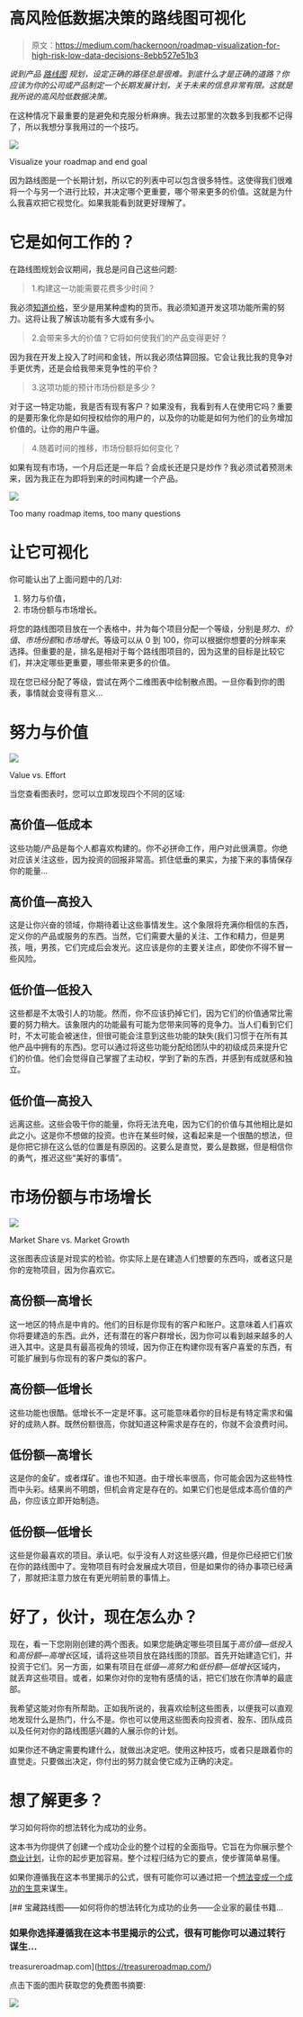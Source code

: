# 高风险低数据决策的路线图可视化

> 原文：<https://medium.com/hackernoon/roadmap-visualization-for-high-risk-low-data-decisions-8ebb527e51b3>

*说到产品* [*路线图*](https://hackernoon.com/tagged/roadmap) *规划，设定正确的路径总是很难。到底什么才是正确的道路？你应该为你的公司或产品制定一个长期发展计划，关于未来的信息非常有限。这就是我所说的高风险低数据决策。*

在这种情况下最重要的是避免和克服分析麻痹。我去过那里的次数多到我都不记得了，所以我想分享我用过的一个技巧。

![](img/6dfd1c04c4f82fbd4d5270f9acd45c07.png)

Visualize your roadmap and end goal

因为路线图是一个长期计划，所以它的列表中可以包含很多特性。这使得我们很难将一个与另一个进行比较，并决定哪个更重要，哪个带来更多的价值。这就是为什么我喜欢把它视觉化。如果我能看到就更好理解了。

# 它是如何工作的？

在路线图规划会议期间，我总是问自己这些问题:

> 1.构建这一功能需要花费多少时间？

我必须[知道价格](https://momcilodakic.com/2018/06/28/everybody-sells-how-to-set-the-right-price/)，至少是用某种虚构的货币。我必须知道开发这项功能所需的努力。这将让我了解该功能有多大或有多小。

> 2.会带来多大的价值？它将如何使我们的产品变得更好？

因为我在开发上投入了时间和金钱，所以我必须估算回报。它会让我比我的竞争对手更优秀，还是会给我带来竞争性的平价？

> 3.这项功能的预计市场份额是多少？

对于这一特定功能，我是否有现有客户？如果没有，我看到有人在使用它吗？重要的是要形象化你是如何授权给你的用户的，以及你的功能是如何为他们的业务增加价值的。让你的用户牛逼。

> 4.随着时间的推移，市场份额将如何变化？

如果有现有市场，一个月后还是一年后？会成长还是只是炒作？我必须试着预测未来，因为我正在为即将到来的时间构建一个产品。

![](img/25a498f14c6718b96eb3e3907643a73e.png)

Too many roadmap items, too many questions

# 让它可视化

你可能认出了上面问题中的几对:

1.  努力与价值，
2.  市场份额与市场增长。

将您的路线图项目放在一个表格中，并为每个项目分配一个等级，分别是*努力*、*价值*、*市场份额*和*市场增长*。等级可以从 0 到 100，你可以根据你想要的分辨率来选择。但重要的是，排名是相对于每个路线图项目的，因为这里的目标是比较它们，并决定哪些更重要，哪些带来更多的价值。

现在您已经分配了等级，尝试在两个二维图表中绘制散点图。一旦你看到你的图表，事情就会变得有意义…

# 努力与价值

![](img/efbd9ede3e5618f2a8f3bb73da84c730.png)

Value vs. Effort

当您查看图表时，您可以立即发现四个不同的区域:

## 高价值—低成本

这些功能/产品是每个人都喜欢构建的。你不必拼命工作，用户对此很满意。你绝对应该关注这些，因为投资的回报非常高。抓住低垂的果实，为接下来的事情保存你的能量…

## 高价值—高投入

这是让你兴奋的领域，你期待着让这些事情发生。这个象限将充满你相信的东西，定义你的产品或服务的东西。当然，它们需要大量的关注、工作和精力，但是男孩，哦，男孩，它们完成后会发光。这应该是你的主要关注点，即使你不得不冒一些风险。

## 低价值—低投入

这些都是不太吸引人的功能。然而，你不应该扔掉它们，因为它们的价值通常比需要的努力稍大。该象限内的功能最有可能为您带来同等的竞争力。当人们看到它们时，不太可能会被迷住，但很可能会注意到这些功能的缺失(我们习惯于在所有其他产品中拥有的东西)。您可以通过将这些功能分配给团队中的初级成员来提升它们的价值。他们会觉得自己掌握了主动权，学到了新的东西，并感到有成就感和独立。

## 低价值—高投入

远离这些。这些会吸干你的能量，你将无法充电，因为它们的价值与其他相比是如此之小。这是你不想做的投资。也许在某些时候，这看起来是一个很酷的想法，但是你把它排在这么低的位置是有原因的。这要么是直觉，要么是数据，但是相信你的勇气，推迟这些“美好的事情”。

# 市场份额与市场增长

![](img/75b8d101e3aca2c748150a07dd650118.png)

Market Share vs. Market Growth

这张图表应该是对现实的检验。你实际上是在建造人们想要的东西吗，或者这只是你的宠物项目，因为你喜欢它。

## 高份额—高增长

这一地区的特点是中肯的。他们的目标是你现有的客户和账户。这意味着人们喜欢你将要建造的东西。此外，还有潜在的客户群增长，因为你可以看到越来越多的人进入其中。这是具有最高视角的领域，因为你正在构建你现有客户喜爱的东西，有可能扩展到与你现有的客户类似的客户。

## 高份额—低增长

这些功能也很酷。低增长不一定是坏事。这可能意味着你的目标是有特定需求和偏好的成熟人群。既然份额很高，你就知道这种需求是存在的，你就不会浪费时间。

## 低份额—高增长

这是你的金矿。或者煤矿。谁也不知道。由于增长率很高，你可能会因为这些特性而中头彩。结果尚不明朗，但机会肯定是存在的。如果它们也是低成本高价值的产品，你应该立即开始制造。

## 低份额—低增长

这些是你最喜欢的项目。承认吧。似乎没有人对这些感兴趣，但是你已经把它们放在你的路线图中了。宠物项目有时会发展成大项目，但是如果你的待办事项已经满了，那就把注意力放在有更光明前景的事情上。

# 好了，伙计，现在怎么办？

现在，看一下您刚刚创建的两个图表。如果您能确定哪些项目属于*高价值—低投入*和*高份额—高增长*区域，请将这些项目放在路线图的顶部。首先开始建造它们，并投资于它们。另一方面，如果有项目在*低值—高努力*和*低份额—低增长*区域内，就丢弃这些项目。或者，如果你对你的宠物有感情的话，把它们放在你清单的最底部。

我希望这能对你有所帮助。正如我所说的，我喜欢绘制这些图表，以便我可以直观地发现什么是热门，什么不是。你也可以使用这些图表向投资者、股东、团队成员以及任何对你的路线图感兴趣的人展示你的计划。

如果你还不确定需要构建什么，就做出决定吧。使用这种技巧，或者只是跟着你的直觉走。只要做出决定，你付出的努力就会使它成为正确的决定。

# 想了解更多？

学习如何将你的想法转化为成功的业务。

这本书为你提供了创建一个成功企业的整个过程的全面指导。它旨在为你展示整个[商业计划](https://treasureroadmap.com/)，让你的起步更加容易。整个过程归结为它的要点，使步骤简单易懂。

如果你遵循我在这本书里揭示的公式，很有可能你可以通过把一个[想法变成一个成功的生意](https://treasureroadmap.com/)来谋生。

[](https://treasureroadmap.com/) [## 宝藏路线图——如何将你的想法转化为成功的业务——企业家的最佳书籍…

### 如果你选择遵循我在这本书里揭示的公式，很有可能你可以通过转行谋生…

treasureroadmap.com](https://treasureroadmap.com/) 

点击下面的图片获取您的免费图书摘要:

[![](img/b2205d2ab50a6367de30dc63e1a565d9.png)](https://treasureroadmap.com/get-free-book-summary/)